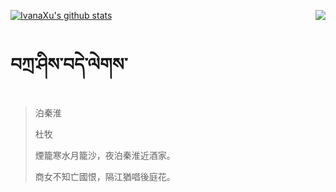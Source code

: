 [![IvanaXu's github stats](https://github-readme-stats.vercel.app/api?username=IvanaXu&show_icons=true&theme=vue-dark)](https://github.com/anuraghazra/github-readme-stats)
<img align="right" src="https://github-readme-stats.vercel.app/api/top-langs/?username=IvanaXu&langs_count=3&theme=graywhite" />
# བཀྲ་ཤིས་བདེ་ལེགས་
> 泊秦淮
> 
> 杜牧
> 
> 煙籠寒水月籠沙，夜泊秦淮近酒家。
> 
> 商女不知亡國恨，隔江猶唱後庭花。
>